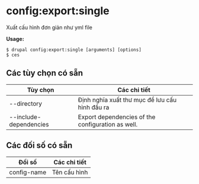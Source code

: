 # config:export:single
Xuất cấu hình đơn giản như yml file

**Usage:**
```
$ drupal config:export:single [arguments] [options]
$ ces  
```

## Các tùy chọn có sẵn
Tùy chọn | Các chi tiết
-------|-------------
--directory | Định nghĩa xuất thư mục để lưu cấu hình đầu ra
--include-dependencies | Export dependencies of the configuration as well.

## Các đối số có sẵn
Đối số | Các chi tiết
---------|-------------
config-name | Tên cấu hình

